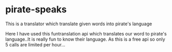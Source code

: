 # pirate-speaks
This is a translator which translate given words into pirate's language

Here I have used this funtranslation api which translates our word to pirate's language..It is really fun to know their language.
As this is a free api so only 5 calls are limited per hour...
